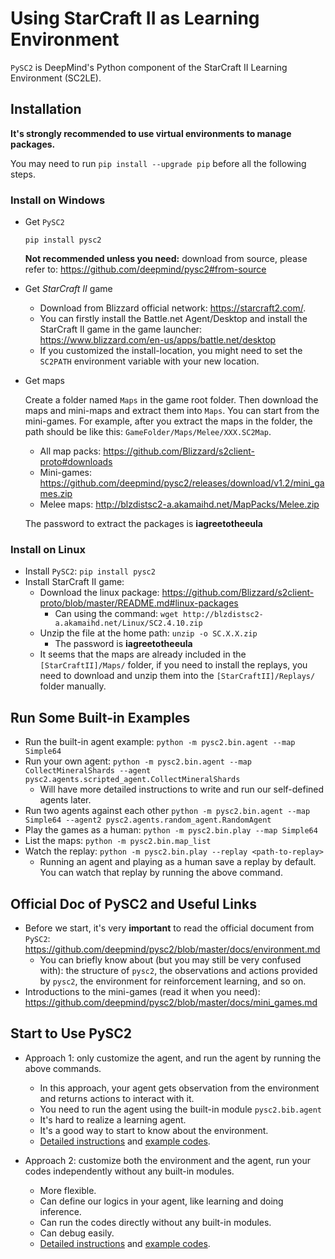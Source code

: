 # Using StarCraft II as Learning Environment

`PySC2` is DeepMind's Python component of the StarCraft II Learning Environment (SC2LE).

## Installation

**It's strongly recommended to use virtual environments to manage packages.**

You may need to run `pip install --upgrade pip` before all the following steps.

### Install on Windows

* Get `PySC2`
    
    ```
    pip install pysc2
    ```
    **Not recommended unless you need:** download from source, please refer to: <https://github.com/deepmind/pysc2#from-source>

* Get *StarCraft II* game
    
    - Download from Blizzard official network: <https://starcraft2.com/>.
    - You can firstly install the Battle.net Agent/Desktop and install the StarCraft II game in the game launcher: <https://www.blizzard.com/en-us/apps/battle.net/desktop>
    - If you customized the install-location, you might need to set the `SC2PATH` environment variable with your new location.

* Get maps
    
    Create a folder named `Maps` in the game root folder. Then download the maps and mini-maps and extract them into `Maps`. You can start from the mini-games. For example, after you extract the maps in the folder, the path should be like this: `GameFolder/Maps/Melee/XXX.SC2Map`. 
    
    - All map packs: <https://github.com/Blizzard/s2client-proto#downloads>
    - Mini-games: <https://github.com/deepmind/pysc2/releases/download/v1.2/mini_games.zip>
    - Melee maps: <http://blzdistsc2-a.akamaihd.net/MapPacks/Melee.zip>
    
    The password to extract the packages is **iagreetotheeula**

### Install on Linux

* Install `PySC2`: `pip install pysc2`
* Install StarCraft II game:
    - Download the linux package: <https://github.com/Blizzard/s2client-proto/blob/master/README.md#linux-packages>
        * Can using the command: `wget http://blzdistsc2-a.akamaihd.net/Linux/SC2.4.10.zip`
    - Unzip the file at the home path: `unzip -o SC.X.X.zip`
        * The password is **iagreetotheeula**
    - It seems that the maps are already included in the `[StarCraftII]/Maps/` folder, if you need to install the replays, you need to download and unzip them into the `[StarCraftII]/Replays/` folder manually.


## Run Some Built-in Examples

* Run the built-in agent example: `python -m pysc2.bin.agent --map Simple64`
* Run your own agent: `python -m pysc2.bin.agent --map CollectMineralShards --agent pysc2.agents.scripted_agent.CollectMineralShards`
    - Will have more detailed instructions to write and run our self-defined agents later.
* Run two agents against each other `python -m pysc2.bin.agent --map Simple64 --agent2 pysc2.agents.random_agent.RandomAgent`
* Play the games as a human: `python -m pysc2.bin.play --map Simple64`
* List the maps: `python -m pysc2.bin.map_list`
* Watch the replay: `python -m pysc2.bin.play --replay <path-to-replay>`
    - Running an agent and playing as a human save a replay by default. You can watch that replay by running the above command.

## Official Doc of PySC2 and Useful Links

* Before we start, it's very **important** to read the official document from `PySC2`: <https://github.com/deepmind/pysc2/blob/master/docs/environment.md>
    - You can briefly know about (but you may still be very confused with): the structure of `pysc2`, the observations and actions provided by `pysc2`, the environment for reinforcement learning, and so on.
* Introductions to the mini-games (read it when you need): <https://github.com/deepmind/pysc2/blob/master/docs/mini_games.md>

## Start to Use PySC2

* Approach 1: only customize the agent, and run the agent by running the above commands.
    - In this approach, your agent gets observation from the environment and returns actions to interact with it.
    - You need to run the agent using the built-in module `pysc2.bib.agent`
    - It's hard to realize a learning agent.
    - It's a good way to start to know about the environment.
    - [Detailed instructions](./Docs/Using_PySC2_Approach_1.md) and [example codes](./Approach_1.py).

* Approach 2: customize both the environment and the agent, run your codes independently without any built-in modules.
    - More flexible.
    - Can define our logics in your agent, like learning and doing inference.
    - Can run the codes directly without any built-in modules.
    - Can debug easily.
    - [Detailed instructions](./Docs/Using_PySC2_Approach_2.md) and [example codes](./Approach_2.py).
